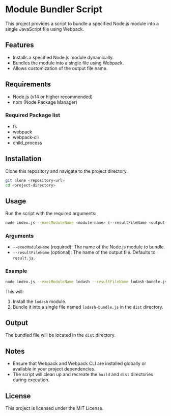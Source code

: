 # Module Bundler Script

This project provides a script to bundle a specified Node.js module into a single JavaScript file using Webpack.

## Features

- Installs a specified Node.js module dynamically.
- Bundles the module into a single file using Webpack.
- Allows customization of the output file name.

## Requirements

- Node.js (v14 or higher recommended)
- npm (Node Package Manager)

### Required Package list

- fs
- webpack
- webpack-cli
- child_process

## Installation

Clone this repository and navigate to the project directory.

```bash
git clone <repository-url>
cd <project-directory>
```

## Usage

Run the script with the required arguments:

```bash
node index.js --execModuleName <module-name> [--resultFileName <output-file-name>]
```

### Arguments

- `--execModuleName` (required): The name of the Node.js module to bundle.
- `--resultFileName` (optional): The name of the output file. Defaults to `result.js`.

### Example

```bash
node index.js --execModuleName lodash --resultFileName lodash-bundle.js
```

This will:

1. Install the `lodash` module.
2. Bundle it into a single file named `lodash-bundle.js` in the `dist` directory.

## Output

The bundled file will be located in the `dist` directory.

## Notes

- Ensure that Webpack and Webpack CLI are installed globally or available in your project dependencies.
- The script will clean up and recreate the `build` and `dist` directories during execution.

## License

This project is licensed under the MIT License.
